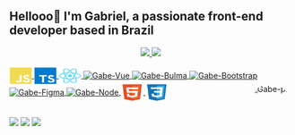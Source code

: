 ## Hellooo👋 I'm Gabriel, a passionate front-end developer based in Brazil
<div align="center" style="display: inline_block">
  <a href="https://github.com/neogabe">
  <img height="170em" src="https://github-readme-stats.vercel.app/api?username=neogabe&show_icons=true&theme=moltack&include_all_commits=true&count_private=true"/>
  <img height="170em" src="https://github-readme-stats.vercel.app/api/top-langs/?username=neogabe&layout=compact&langs_count=7&theme=moltack"/>
</div>
<div style="display: inline_block"><br>
  <img align="center" alt="Gabe-Js" height="30" width="40" src="https://raw.githubusercontent.com/devicons/devicon/master/icons/javascript/javascript-plain.svg">
  <img align="center" alt="Gabe-Ts" height="30" width="40" src="https://raw.githubusercontent.com/devicons/devicon/master/icons/typescript/typescript-plain.svg">
  <img align="center" alt="Gabe-React" height="30" width="40" src="https://raw.githubusercontent.com/devicons/devicon/master/icons/react/react-original.svg">
  <img align="center" alt="Gabe-Vue" height="30" width="40" src="https://cdn.jsdelivr.net/gh/devicons/devicon/icons/vuejs/vuejs-original.svg">
  <img align="center" alt="Gabe-Bulma" height="30" width="40" src="https://cdn.jsdelivr.net/gh/devicons/devicon/icons/bulma/bulma-plain.svg">
  <img align="center" alt="Gabe-Bootstrap" height="30" width="40" src="https://cdn.jsdelivr.net/gh/devicons/devicon/icons/bootstrap/bootstrap-plain.svg">
  <img align="center" alt="Gabe-Figma" height="30" width="40" src="https://cdn.jsdelivr.net/gh/devicons/devicon/icons/figma/figma-original.svg">
  <img align="center" alt="Gabe-Node" height="30" width="40" src="https://cdn.jsdelivr.net/gh/devicons/devicon/icons/nodejs/nodejs-original.svg">
  <img align="center" alt="Gabe-HTML" height="30" width="40" src="https://raw.githubusercontent.com/devicons/devicon/master/icons/html5/html5-original.svg">
  <img align="center" alt="Gabe-CSS" height="30" width="40" src="https://raw.githubusercontent.com/devicons/devicon/master/icons/css3/css3-original.svg">
  <img align="right" alt="Gabe-pic" height="150" style="border-radius:50px;" src="https://lh3.googleusercontent.com/4E9galMx2ftYAXu6ZKN2fMxoyCkU2Kfhvfa-3VFOvxdLsN6hpfxzkZ4A9DezpfsY_E8fxzaMgJA_7rpfBaddpWqAy_lWLeQPaNK2mKB7zi2DcxEt-fCp3v_JHgXVAElb5ZRMbFga_mMqYWS54TWG8x6-gACzdvSzKx8KzHJxa2aWyflJAIzieYl0fAAvDT3M2vzm1LT_A57t-DFbwmDZRYRE_aH7FkOGKapQ1ZPjy5KY7NPNTHsztHFv7KSCLJLBkiGHYxCizWvCN1fFt4uYgg2UJoGRVUCQ7HlmeQgjsTMoPMxeDvFqCCtWQhPBGHeDwdxr5CRSLCe2_FQ7PbzU3PxG9MVH06qrPBJhnd-zqmF6J6UWqn-f5cUiNaQWWGzTJI-CHcNUFGihSqbQntTXzXVG7Sryj5MBUCCvNUw8t_koILd53ayshlgqxfthk2DUxiv2-tiOAQldedLwh2mcTxeJtV9YldW-5qw7MKjLgwz08_oZjvzymi8YeBta3MwIEqtd3Mc8fO5G8uXedkMoROObbjCG3JScwin1EXtVaCNoBECjQd7i0KxvGiYJZIaPPRUCfUgCK25yeWMJg1c1xrGEr5kIc5jNaz0zN9Fx7VRme22BOqOu7KPgePsILsJ17_jmQwr2UgYeBQL98hvJC9WGGy8egYJvzY_MDyI8gnznMHKBpICJXaJ1GW8CvFSb0mPIO14cPS1D6I3FJgD8ARIX=w791-h674-no?authuser=0">
</div>
  
  ##
 
<div> 
  <a href="https://www.linkedin.com/in/glima-1/" target="_blank"><img src="https://img.shields.io/badge/-LinkedIn-%230077B5?style=for-the-badge&logo=linkedin&logoColor=white" target="_blank"></a>
  <a href = "mailto:glima7591@gmail.com"><img src="https://img.shields.io/badge/-Gmail-%23333?style=for-the-badge&logo=gmail&logoColor=white" target="_blank"></a>
 	<a href="https://www.twitch.tv/gabbgod" target="_blank"><img src="https://img.shields.io/badge/Twitch-9146FF?style=for-the-badge&logo=twitch&logoColor=white" target="_blank"></a>
 </a> 
  
  
</div>

